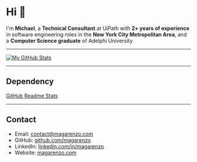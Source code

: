 # Hi 👋

I'm **Michael**, a **Technical Consultant** at UiPath with **2+ years of experience** in software engineering roles in the **New York City Metropolitan Area**, and a **Computer Science graduate** of Adelphi University 

---

[![My GitHub Stats](https://github-readme-stats.vercel.app/api?username=magarenzo&show_icons=true&theme=synthwave)](https://github.com/anuraghazra/github-readme-stats)

---

## Dependency

[GitHub Readme Stats](https://github.com/anuraghazra/github-readme-stats)

---

## Contact

* Email: [contact@magarenzo.com](mailto:contact@magarenzo.com)
* GitHub: [github.com/magarenzo](https://github.com/magarenzo)
* LinkedIn: [linkedin.com/in/magarenzo](https://linkedin.com/in/magarenzo)
* Website: [magarenzo.com](https://magarenzo.com)
